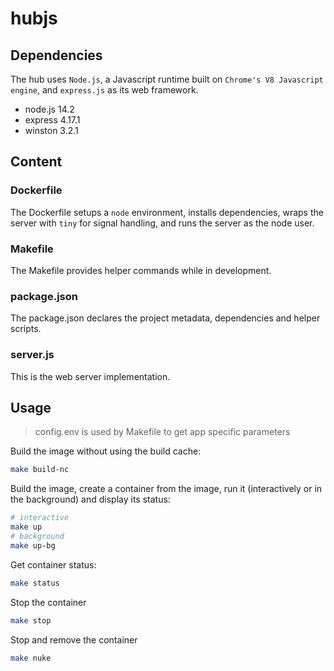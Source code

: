 # hubjs

## Dependencies

The hub uses `Node.js`, a Javascript runtime built on `Chrome's V8 Javascript engine`, and `express.js` as its web framework.

- node.js 14.2
- express 4.17.1
- winston 3.2.1

## Content

### Dockerfile

The Dockerfile setups a `node` environment, installs dependencies, wraps the server with `tiny` for signal handling, and runs the server as the node user.

### Makefile

The Makefile provides helper commands while in development.

### package.json

The package.json declares the project metadata, dependencies and helper scripts.

### server.js

This is the web server implementation.

## Usage

> config.env is used by Makefile to get app specific parameters

Build the image without using the build cache:

```bash
make build-nc
```

Build the image, create a container from the image, run it (interactively or in the background) and display its status:

```bash
# interactive
make up
# background
make up-bg
```

Get container status:

```bash
make status
```

Stop the container

```bash
make stop
```

Stop and remove the container

```bash
make nuke
```
